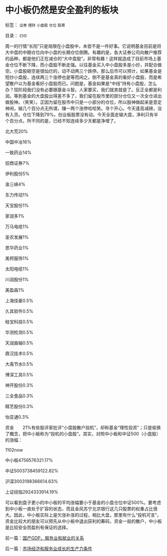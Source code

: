 # 中小板仍然是安全盈利的板块

标签： `证券` `理财` `小盘股` `仓位` `股票` 

目录： `打印`

周一的行情“长阳”只是局限在小盘股中，未尝不是一件好事。它说明基金目前是将大中盘的中期仓位向中小盘的长期仓位倒腾。有趣的是，各大证券公司向散户推荐的品种，都是他们正在减仓的“大中盘股”。非常有趣！这样就造成了目前市场上基金仓位不断下降，而小盘股不断走强。以往基金买入中小盘股多是小炒，并配合做空。小盘股砸空是很灿烂的，动不动两三个跌停。那么后市可以预计，如果基金是短炒小盘股，连续两三个涨停也是等而闲之。倒不是基金真的看好小盘股，而是希望散户以为基金看好小盘股而已。问题是，基金如果是“中线”持有小盘股，怎么办？现阶段我们没有必要跟基金斗智。人家要买，我们就卖就是了。反正全都是利润。等到基金的大盘股出得差不多了，我们留在股市里的部分仓位又一次全仓进出做股神。（笑笑）。正因为留在股市中只是一小部分的仓位，所以股神做起来是意定神闲，输几个百分点无所谓，赚一两个涨停哈哈笑。寻个开心。今天逢高减磅，没有入货。仓位下降到79%。创业板股票没有动。今天全面走输大盘，净利只有半个百分点。所不同的是，已经不知连续多少天都是净增了。

北大荒20%

中国中冶16%

一致药业14%

招商证券7%

伊利股份5%

渝三峡4%

东力传动1%

天宝股份1%

家润多1%

万马电缆1%

圣农发展1%

恩华药业1%

美邦服饰1%

太阳电缆1%

川润股份1%

美盈森1%

上海佳豪0.5%

久其软件0.5%

硅宝科技0.5%

华测检测0.5%

天润曲轴0.5%

鼎汉技术0.5%

大禹节水0.5%

博深工具0.5%

神开股份0.3%

三全食品0.3%

精艺股份0.3%

怡亚通0.3%

资金　　21%有些股评家批评“小盘股散户投机”，却称基金“理性投资”；只是偷换了概念，把中小板称为“投机的小盘股”。其实，对照中小板和中证500（小盘股）的涨幅：

1102now

中小板4756576321.17%

中证5003738459122.82%

沪深3003198366614.63%

上证综指2924333914.19%

可以看到盘子更小的中小板的平均涨幅要小于基金的小盘仓位中证500%。要考虑到中小板一直处于扩容的状态，而且金风苏宁北京银行这几只股票的权重占比很大。因此，中小板实际上是欠涨补涨的过程，相比大盘，那里有什么“投机可言”。资金比较大的朋友可以预先从中小板中退出获利的筹码，资金一般的散户，中小板是比较安全而盈利有保证的选择。

前一篇：[国产GDP，服务业和就业的关系](../../../2009/11/23/国产GDP，服务业和就业的关系.md)

后一篇：[市场经济和服务业成长的生产力条件](../../../2009/11/23/市场经济和服务业成长的生产力条件.md)